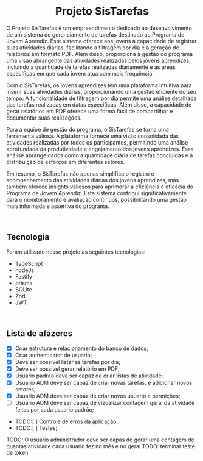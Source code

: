 <h1 align="center">Projeto SisTarefas</h1>

<p>O Projeto SisTarefas é um empreendimento dedicado ao desenvolvimento de um sistema de gerenciamento de tarefas destinado ao Programa de Jovem Aprendiz. Este sistema oferece aos jovens a capacidade de registrar suas atividades diárias, facilitando a filtragem por dia e a geração de relatórios em formato PDF. Além disso, proporciona à gestão do programa uma visão abrangente das atividades realizadas pelos jovens aprendizes, incluindo a quantidade de tarefas realizadas diariamente e as áreas específicas em que cada jovem atua com mais frequência.

Com o SisTarefas, os jovens aprendizes têm uma plataforma intuitiva para inserir suas atividades diárias, proporcionando uma gestão eficiente do seu tempo. A funcionalidade de filtragem por dia permite uma análise detalhada das tarefas realizadas em datas específicas. Além disso, a capacidade de gerar relatórios em PDF oferece uma forma fácil de compartilhar e documentar suas realizações.

Para a equipe de gestão do programa, o SisTarefas se torna uma ferramenta valiosa. A plataforma fornece uma visão consolidada das atividades realizadas por todos os participantes, permitindo uma análise aprofundada da produtividade e engajamento dos jovens aprendizes. Essa análise abrange dados como a quantidade diária de tarefas concluídas e a distribuição de esforços em diferentes setores.

Em resumo, o SisTarefas não apenas simplifica o registro e acompanhamento das atividades diárias dos jovens aprendizes, mas também oferece insights valiosos para aprimorar a eficiência e eficácia do Programa de Jovem Aprendiz. Este sistema contribui significativamente para o monitoramento e avaliação contínuos, possibilitando uma gestão mais informada e assertiva do programa.
</p>

</br>

## Tecnologia

Foram utilizado nesse projeto as seguintes tecnologias:

- TypeScript
- nodeJs
- Fastify
- prisma
- SQLite
- Zod
- JWT


</br>

## Lista de afazeres

- [x] Criar estrutura e relacionamento do banco de dados;
- [x] Criar authenticator de usuario;
- [x] Deve ser possível listar as tarefas por dia;
- [x] Deve ser possível gerar relatório em PDF;
- [x] Usuario padrao deve ser capaz de criar listas de atividade;
- [x] Usuario ADM deve ser capaz de criar novas tarefas, e adicionar novos setores;
- [x] Usuario ADM deve ser capaz de criar novos usuario e permições;
- [ ] Usuario ADM deve ser capaz de vizualizar contagem geral da atividade feitas por cada usuario padrão;
- TODO:[ ] Controle de erros da aplicação;
- TODO:[ ] Testes;

TODO: O usuario administrador deve ser capas de gerar uma contagem de quantas atividade cada usuario fez no mês e no geral
TODO: terminar teste de token